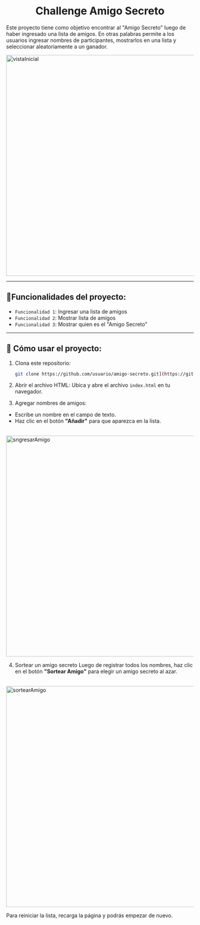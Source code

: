 <h1 align="center"> Challenge Amigo Secreto </h1>

Este proyecto tiene como objetivo encontrar al "Amigo Secreto" luego de haber ingresado una lista de amigos. En otras palabras
permite a los usuarios ingresar nombres de participantes, mostrarlos en una lista y seleccionar aleatoriamente a un ganador.

<img width="1366" height="592" alt="vistaInicial" src="https://github.com/user-attachments/assets/1501bb7c-4a70-46b1-8bd8-80d1c5e50614" />

---

## :hammer:Funcionalidades del proyecto:
- `Funcionalidad 1`: Ingresar una lista de amigos
- `Funcionalidad 2`: Mostrar lista de amigos
- `Funcionalidad 3`: Mostrar quien es el "Amigo Secreto"

---
## 🚀 Cómo usar el proyecto: 

   1. Clona este repositorio:
      ```bash
      git clone https://github.com/usuario/amigo-secreto.git](https://github.com/Samuelichu/challenge-amigo-secreto.git
      
   2. Abrir el archivo HTML:
   Ubica y abre el archivo `index.html` en tu navegador.
   
   3. Agregar nombres de amigos:
   - Escribe un nombre en el campo de texto.
   - Haz clic en el botón **"Añadir"** para que aparezca en la lista.

<br> <img width="1366" height="592" alt="sngresarAmigo" src="https://github.com/user-attachments/assets/6f688ce1-2b27-4ec1-ba7d-63873f372657" />

   4. Sortear un amigo secreto
   Luego de registrar todos los nombres, haz clic en el botón **"Sortear Amigo"** para elegir un amigo secreto al azar.

<br><img width="1366" height="592" alt="sortearAmigo" src="https://github.com/user-attachments/assets/ec649fc2-2da7-42af-bcce-003ea9369def" />


Para reiniciar la lista, recarga la página y podrás empezar de nuevo.









